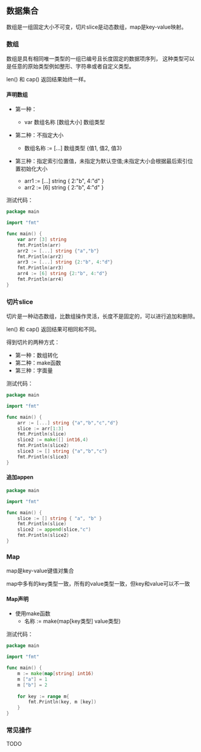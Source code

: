 ## 数据集合
数组是一组固定大小不可变，切片slice是动态数组，map是key-value映射。

### 数组
数组是具有相同唯一类型的一组已编号且长度固定的数据项序列，
这种类型可以是任意的原始类型例如整形、字符串或者自定义类型。

len() 和 cap() 返回结果始终一样。
#### 声明数组
- 第一种：
  - var 数组名称 [数组大小] 数组类型

- 第二种：不指定大小
  - 数组名称 := [...] 数组类型 {值1, 值2, 值3}

- 第三种：指定索引位置值，未指定为默认空值;未指定大小会根据最后索引位置初始化大小
  - arr1 := [...] string { 2:"b", 4:"d" }
  - arr2 := [6] string { 2:"b", 4:"d" }
  
测试代码：

```go
package main

import "fmt"

func main() {
	var arr [3] string
	fmt.Println(arr)
	arr2 := [...] string {"a","b"}
	fmt.Println(arr2)
	arr3 := [...] string {2:"b", 4:"d"}
	fmt.Println(arr3)
	arr4 := [6] string {2:"b", 4:"d"}
	fmt.Println(arr4)
}
```

### 切片slice
切片是一种动态数组，比数组操作灵活，长度不是固定的，可以进行追加和删除。

len() 和 cap() 返回结果可相同和不同。

得到切片的两种方式：

- 第一种：数组转化
- 第二种：make函数
- 第三种：字面量

测试代码：
```go
package main

import "fmt"

func main() {
	arr := [...] string {"a","b","c","d"}
	slice := arr[1:3]
	fmt.Println(slice)
	slice2 := make([] int16,4)
	fmt.Println(slice2)
	slice3 := [] string {"a","b","c"}
	fmt.Println(slice3)
}
```

#### 追加appen
```go
package main

import "fmt"

func main() {
	slice := [] string { "a", "b" }
	fmt.Println(slice)
	slice2 := append(slice,"c")
	fmt.Println(slice2)
}
```

### Map
map是key-value键值对集合

map中多有的key类型一致，所有的value类型一致，但key和value可以不一致

#### Map声明

- 使用make函数
    - 名称 := make(map[key类型] value类型)

测试代码：
```go
package main

import "fmt"

func main() {
	m := make(map[string] int16)
	m ["a"] = 1
	m ["b"] = 2
	
	for key := range m{
		fmt.Println(key, m [key])
	}
}
```    
### 常见操作
TODO